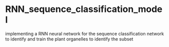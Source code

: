 # RNN_sequence_classification_model
implementing a RNN neural network for the sequence classification network to identify and train the plant organelles to identify the subset
